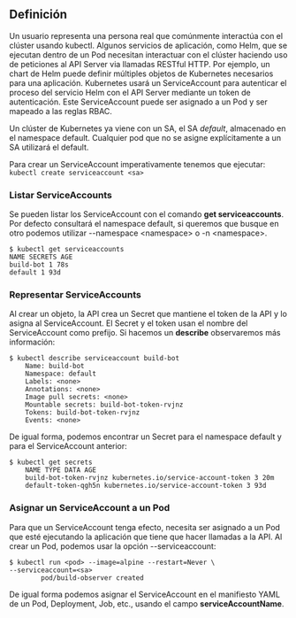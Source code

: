 ## Definición

Un usuario representa una persona real que comúnmente interactúa con el clúster usando kubectl. Algunos servicios de aplicación, como Helm, que se ejecutan dentro de un Pod necesitan interactuar con el clúster haciendo uso de peticiones al API Server via llamadas RESTful HTTP. Por ejemplo, un chart de Helm puede definir múltiples objetos de Kubernetes necesarios para una aplicación. Kubernetes usará un ServiceAccount para autenticar el proceso del servicio Helm con el API Server mediante un token de autenticación. Este ServiceAccount puede ser asignado a un Pod y ser mapeado a las reglas RBAC.

Un clúster de Kubernetes ya viene con un SA, el SA *default*, almacenado en el namespace default. Cualquier pod que no se asigne explícitamente a un SA utilizará el default. 

Para crear un ServiceAccount imperativamente tenemos que ejecutar:
``kubectl create serviceaccount <sa>``

### Listar ServiceAccounts

Se pueden listar los ServiceAccount con el comando **get serviceaccounts**. Por defecto consultará el namespace default, si queremos que busque en otro podemos utilizar --namespace \<namespace> o -n \<namespace>.
```shell
$ kubectl get serviceaccounts
NAME SECRETS AGE
build-bot 1 78s
default 1 93d
```

### Representar ServiceAccounts
Al crear un objeto, la API crea un Secret que mantiene el token de la API y lo asigna al ServiceAccount. El Secret y el token usan el nombre del ServiceAccount como prefijo. Si hacemos un **describe** observaremos más información:
```shell
$ kubectl describe serviceaccount build-bot
	Name: build-bot
	Namespace: default
	Labels: <none>
	Annotations: <none>
	Image pull secrets: <none>
	Mountable secrets: build-bot-token-rvjnz
	Tokens: build-bot-token-rvjnz
	Events: <none>
```

De igual forma, podemos encontrar un Secret para el namespace default y para el ServiceAccount anterior:
```shell
$ kubectl get secrets
	NAME TYPE DATA AGE
	build-bot-token-rvjnz kubernetes.io/service-account-token 3 20m
	default-token-qgh5n kubernetes.io/service-account-token 3 93d
```

### Asignar un ServiceAccount a un Pod
Para que un ServiceAccount tenga efecto, necesita ser asignado a un Pod que esté ejecutando la aplicación que tiene que hacer llamadas a la API. Al crear un Pod, podemos usar la opción --serviceaccount:
```shell
$ kubectl run <pod> --image=alpine --restart=Never \ 
--serviceaccount=<sa>
		pod/build-observer created

```

De igual forma podemos asignar el ServiceAccount en el manifiesto YAML de un Pod, Deployment, Job, etc., usando el campo **serviceAccountName**. 